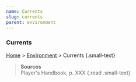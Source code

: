 ```yaml
---
name: Currents
slug: currents
parent: environment
---
```

### Currents
[Home](home) > [Environment](environment) > Currents {.small-text}



> **Sources** <br/>
> Player's Handbook, p. XXX
{.read .small-text}
